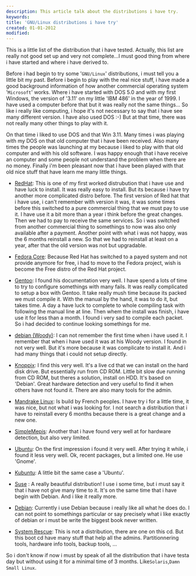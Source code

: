 ```yaml
---
description: This article talk about the distributions i have try.
keywords: 
title: 'GNU/Linux distributions i have try'
created: 01-01-2012
modified: 
---
```


This is a little list of the distribution that i have tested. Actually,
this list are really not good set up and very not complete\...I must
good thing from where i have started and where i have derived to.

Before i had begin to try some \'`GNU/Linux`\' distributions, i must
tell you a little bit my past. Before i begin to play with the real nice
stuff, i have made a good background information of how another
commercial operating system \'`Microsoft`\' works. Where i have started
with DOS 5.0 and with my first Windows, the version of \'3.11\' on my
little \'IBM 486\' in the year of 1999. I have used a computer before
that but it was really not the same things\... So like i really like
computing, i hope it\'s not necessary to say that i have see many
different version. I have also used DOS :-) But at that time, there was
not really many other things to play with it.

On that time i liked to use DOS and that Win 3.11. Many times i was
playing with my DOS on that old computer that i have been received. Also
many times the people was launching at my because i liked to play with
that old computer and with his old software. I was happy enough that i
have receive an computer and some people not understand the problem when
there are no money. Finally i\'m been pleasant now that i have been
played with that old nice stuff that have learn me many little things.

- [RedHat](http//www.redhat.com): This is one of my first worked
    distrubution that i have use and have luck to install. It was really
    easy to install. But its because i have try another more complicated
    distro before. The first version of Red hat that i have use, i
    can\'t remember with version it was, it was some times before this
    switched to a pure commercial thing that we must pay to use it. I
    have use it a bit more than a year i think before the great changes.
    Then we had to pay to receive the same services. So i was switched
    from another commercial thing to somethings to now was also only
    available after a payment. Another point with what i was not happy,
    was the 6 months reinstall a new. So that we had to reinstall at
    least on a year, after that the old version was not but upgradable.
    
- [Fedora Core](<http://fedoraproject.org/>): Because Red Hat has
    switched to a payed system and not provide anymore for free, i had
    to move to the Fedora project, wish is become the Free distro of the
    Red Hat project.

- [Gentoo](<http://www.gentoo.org/>): I found his documentation
    very well. I have spend a lots of time to try to configure
    somethings with many fails. It was really complicated to setup a box
    with Gentoo. It take really mush time because its packed we must
    compile it. With the manual by the hand, it was to do it, but takes
    time. A day a have luck to complete to whole compiling task with
    following the manual line at line. Then whem the install was finish,
    i have use it for less than a month. I found i very sad to compile
    each packet. So i had decided to continue looking somethings for me.

- [debian (Woody)](http://www.debian.org/): I can not remember the
    first time when i have used it. I remember that when i have used it
    was at his Woody version. I found in not very well. But it\'s more
    because it was complicate to install it. And i had many things that
    i could not setup directly.

- [Knoppix](<http://www.knoppix.org/>): I find this very well.
    It\'s a live cd that we can install on the hard disk drive. But
    essentially run from CD ROM. Little bit slow due running from CD
    ROM, but theres a solution, install on HDD. It\'s based on
    \'Debian\'. Great hardware detection and very useful to find it when
    others have not found it. There are also many tools for the admin.

- [Mandrake Linux](<http://www.mandriva.com/>): Is build by French
    peoples. I have try i for a little time, it was nice, but not what i
    was looking for. I not search a distribution that i have to
    reinstall every 6 months because there is a great change and a new
    one.

- [SimpleMepis](<http://www.mepis.org/>): Another that i have found
    very well at for hardware detection, but also very limited.

- [Ubuntu](<http://www.ubuntu.com/>): On the first impression i
    found it very well. After trying it while, i found it less very
    well. Ok, recent packages, but a limited one. He use \'Gnome\'.

- [Kubuntu](<http://www.kubuntu.org/>): A little bit the same case
    a \'Ubuntu\'.

- [Suse](http://en.opensuse.org/) : A really beautiful distribution! I
    use i some time, but i must say it that i have not give many time to
    it. It\'s on the same time that i have begin with Debian. And i like
    it really more.

- [Debian](http://www.debian.org/): Currently i use Debian because i
    really like all what he does do. I can not point to somethings
    particular or say precisely what i like exactly of debian or i must
    be write the biggest book never written.
- [System Rescue](http://www.sysresccd.org/): This is not a
    distribution, there are one on this cd. But this boot cd have many
    stuff that help all the admins. Partitionnering tools, hardware info
    tools, backup tools, \...

So i don\'t know if now i must by speak of all the distribution that i
have testa day but without using it for a minimal time of 3 months.
Like`Solaris`,`Damn Small Linux`.
